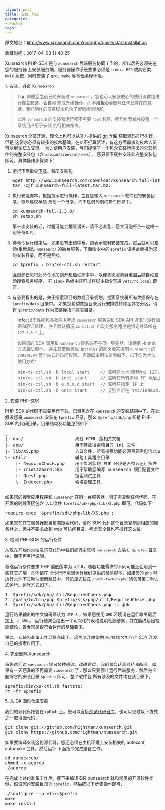 ```yaml
---
layout: post
title: 安装、升级
categories:
- Pocket
tags:
---
```

原文地址：http://www.xunsearch.com/doc/php/guide/start.installation

收藏时间：2017-04-03 13:40:25

<div  lang="zh">
<p nodeIndex="109">Xunsearch PHP-SDK 是与 <code nodeIndex="283">xunsearch</code> 后端服务协同工作的，所以后先必须先在您的服务器 上安装服务端，服务器操作系统要求必须是 <code nodeIndex="284">Linux</code>、<code nodeIndex="285">BSD</code> 或其它类 <code nodeIndex="286">UNIX</code> 系统，同时安装了 <code nodeIndex="287">gcc</code>、<code nodeIndex="288">make</code> 等基础编译环境。</p>
<a class="ch" nodeIndex="289">1. 安装、升级 Xunsearch</a><a name="ch0" class="anchor" nodeIndex="290"></a>
<blockquote class="tip" nodeIndex="110">
<p nodeIndex="111"><strong nodeIndex="291">Tip:</strong> 即便您之前已经安装过 <code nodeIndex="292">xunsearch</code>，您也可以安装放心的使用该教程进行覆盖安装，会自动 完成升级操作，而<strong nodeIndex="293">不用担心</strong>会删除任何已存在的数据。我们制作的安装脚本包含了智能检测功能。</p>
<p nodeIndex="112">此外 <code nodeIndex="294">xunsearch</code> 的安装和运行都不需要 <code nodeIndex="295">root</code> 权限，强烈推荐单独设置一个系统用户用于安装 执行相关指令。</p>
</blockquote>
<p nodeIndex="113">Xunsearch 全部开源，理论上也可以从官方提供的 <a href="https://github.com/hightman/xunsearch/" title="Xunsearch 在 github 上的代码仓库" nodeIndex="296">git 仓库</a> 获取源码自行构建，但是 这要求必须有较多的技术基础，在此不打算赘述，有这方面需求的技术人员可以到论坛去交流。 为方便用户安装，我们提供了一个包含安装所需求的全部组件的完整安装包（含 <code nodeIndex="297">xapian/libevent/scws</code>）， 您只要下载并安装此完整安装包即可，具体操作步骤如下：</p>
<ol nodeIndex="115"><li nodeIndex="114">
<p nodeIndex="116">运行下面指令<a href="http://www.xunsearch.com/download/xunsearch-full-latest.tar.gz" title="Xunsearch 最新的完整安装包" nodeIndex="298">下载</a>、解压安装包</p>
<pre nodeIndex="117">
wget http://www.xunsearch.com/download/xunsearch-full-latest.tar.bz2
tar -xjf xunsearch-full-latest.tar.bz2
</pre></li>
<li nodeIndex="118">
<p nodeIndex="119">执行安装脚本，根据提示进行操作，主要是输入 <code nodeIndex="299">xunsearch</code> 软件包的安装目录，强烈建议单独 规划一个目录，而不是混到别的软件目录中。</p>
<pre nodeIndex="120">
cd xunsearch-full-1.3.0/
sh setup.sh
</pre>
<p nodeIndex="121">第一次安装的话，过程可能会稍显漫长，请不必着急，您大可泡杯茶一边喝一边等待即可。</p>
</li>
<li nodeIndex="122">
<p nodeIndex="123">待命令运行结束后，如果没有出错中断，则表示顺利安装完成，然后就可以启动/重新启动 <code nodeIndex="300">xunsearch</code> 的后台服务，下面命令中的 <code nodeIndex="301">$prefix</code> 请务必替换为您的安装目录，而不是照抄。</p>
<pre nodeIndex="124">
cd $prefix ; bin/xs-ctl.sh restart
</pre>
<p nodeIndex="125">强烈建议您将此命令添加到开机启动脚本中，以便每次服务器重启后能自动启动搜索服务程序， 在 <code nodeIndex="302">Linux</code> 系统中您可以将脚本指令写进 <code nodeIndex="303">/etc/rc.local</code> 即可。</p>
</li>
<li nodeIndex="126">
<p nodeIndex="127">有必要指出的是，关于搜索项目的数据目录规划。搜索系统将所有数据保存在 <code nodeIndex="304">$prefix/data</code> 目录中。 如果您希望数据目录另行安排或转移至其它分区，请将 <code nodeIndex="305">$prefix/data</code> 作为软链接指向真实目录。</p>
</li>
</ol><blockquote class="info" nodeIndex="128">
<p nodeIndex="129"><strong nodeIndex="306">Info:</strong> 出于性能和多数需求考虑 <code nodeIndex="307">xunsearch</code> 服务端和 SDK API 通讯时没有加密和验证处理， 并且默认情况 <code nodeIndex="308">xs-ctl.sh</code> 启动的服务程序是绑定并监听在 <code nodeIndex="309">127.0.0.1</code> 上。</p>
<p nodeIndex="130">如果您的 SDK 调用和 <code nodeIndex="310">xunsearch</code> 服务端不在同一服务器，请使用 -b inet 方式启动脚本， 并注意借助类似 <code nodeIndex="311">iptables</code> 的防火墙来控制 <code nodeIndex="312">xunsearch</code> 的 <code nodeIndex="313">8383/8384</code> 两个端口的访问权限。 启动脚本用法举例如下，以下均为合法使用方式：</p>
<pre nodeIndex="131">
bin/xs-ctl.sh -b local start    // 监听在本地回环地址 127.0.0.1 上
bin/xs-ctl.sh -b inet start     // 监听在所有本地 IP 地址上
bin/xs-ctl.sh -b a.b.c.d start  // 监听在指定 IP 上
bin/xs-ctl.sh -b unix start     // 分别监听在 tmp/indexd.sock 和 tmp/searchd.sock
</pre></blockquote>
<a class="ch" nodeIndex="314">2. 安装 PHP-SDK</a><a name="ch1" class="anchor" nodeIndex="315"></a>
<p nodeIndex="132">PHP-SDK 的代码不需要另行下载，已经包含在 <code nodeIndex="316">xunsearch</code> 的安装结果中了，在此假设您将 <code nodeIndex="317">xunsearch</code> 安装在 <code nodeIndex="318">$prefix</code> 目录，那么 <code nodeIndex="319">$prefix/sdk/php</code> 即是 PHP-SDK 的代码目录。目录结构及功能逻列如下：</p>
<pre nodeIndex="133">
_
|- doc/                    离线 HTML 版相关文档
|- app/                    用于存放搜索项目的 ini 文件
|- lib/XS.php              入口文件，所有搜索功能必须且只需包含此文件    
\- util/                   辅助工具程序目录
    |- RequireCheck.php    用于检测您的 PHP 环境是否符合运行条件
    |- IniWizzaard.php     用于帮助您编写 xunsearch 项目配置文件
    |- Quest.php           搜索测试工具
    \- Indexer.php         索引管理工具

</pre>
<p nodeIndex="134">如果您的搜索应用程序和 <code nodeIndex="320">xunsearch</code> 在同一台服务器，则无需复制任何代码，在开发的时候直接包含 入口文件 <code nodeIndex="321">$prefix/sdk/php/lib/XS.php</code> 即可。代码如下：</p>
<div class="hl-code" nodeIndex="135">
<div class="php-hl-main" nodeIndex="136">
<pre nodeIndex="137">
<span class="php-hl-reserved" nodeIndex="322">require_once</span> <span class="php-hl-quotes" nodeIndex="323">'</span><span class="php-hl-string" nodeIndex="324">$prefix/sdk/php/lib/XS.php</span><span class="php-hl-quotes" nodeIndex="325">'</span><span class="php-hl-code" nodeIndex="326">;</span>
</pre></div>
</div>
<p nodeIndex="138">如果您在其它服务器部署前端搜索代码，请将 SDK 代码整个目录复制到相应的服务器上，但并不要求放到 web 可访问目录，考虑安全性也不推荐这么做。</p>

<a class="ch" nodeIndex="327">3. 检测 PHP-SDK 的运行条件</a><a name="ch2" class="anchor" nodeIndex="328"></a>
<p nodeIndex="141">从现在开始的文档及示范代码中我们都假定您将 <code nodeIndex="329">xunsearch</code> 安装在 <code nodeIndex="330">$prefix</code> 目录中，而不再另行说明。</p>
<p nodeIndex="142">基础运行条件要求 PHP 最低版本为 5.2.0，随着功能需求的不同可能还会用到一些其它扩展，具体请在 命令行环境里运行我们提供的检测脚本。如果您的 <code nodeIndex="331">php</code> 可执行文件不在默认搜索路径中，假设是安装在 <code nodeIndex="332">/path/to/bin/php</code> 请使用第二种方式运行。运行方式如下：</p>
<pre nodeIndex="143">
1. $prefix/sdk/php/util/RequiredCheck.php
2. /path/to/bin/php $prefix/sdk/php/util/RequiredCheck.php
3. $prefix/sdk/php/util/RequiredCheck.php -c gbk
</pre>
<p nodeIndex="144">运行结果输出的中文编码默认为 <code nodeIndex="333">UTF-8</code> ，如果您使用 <code nodeIndex="334">GBK</code> 环境请在运行命令最后加上 <code nodeIndex="335">-c GBK</code> 。 运行结果会给出一个可视化的表格说明检测结果，并在最终给出检测结论，告诉您是否符合运行的基础要求。</p>
<p nodeIndex="145">至此，安装和准备工作已经完成了，您可以开始使用 <em nodeIndex="336">Xunsearch PHP-SDK</em> 开发自己的搜索应用了。</p>
<a class="ch" nodeIndex="337">4. 完全删除 Xunsearch</a><a name="ch3" class="anchor" nodeIndex="338"></a>
<p nodeIndex="146">首先欢迎对 <code nodeIndex="339">xunsearch</code> 提出各种修改、改进建议，我们都会认真对待和处理。如果有一天您真的不再需要 <code nodeIndex="340">xunsearch</code> 了，那么只要停止运行后端服务，然后完全删除它的安装目录 <code nodeIndex="341">$prefix</code> 即可，整个软件包 所有涉及的文件均在该目录下。</p>

<pre nodeIndex="149">
$prefix/bin/xs-ctl.sh faststop
rm -fr $prefix
</pre>
<a class="ch" nodeIndex="342">5. 从 Git 源码仓库安装</a><a name="ch4" class="anchor" nodeIndex="343"></a>

<p nodeIndex="152">我们的源代码托管在 github 上。您可以直接<a href="https://github.com/hightman/xunsearch/" title="Xunsearch 在 github 上的代码仓库" nodeIndex="344">浏览代码仓库</a>，也可以通过以下方式之一取得源代码：</p>
<pre nodeIndex="153">
git clone git://github.com/hightman/xunsearch.git
git clone https://github.com/hightman/xunsearch.git
</pre>
<p nodeIndex="154">如果要编译安装这份源代码，您还必须在主机环境上安装相关的 autoconf, automake 工具，然后运行 下面指令完成准备工作。</p>
<pre nodeIndex="155">
cd xunsearch/
chmod +x acprep
./acprep
</pre>
<p nodeIndex="156">在完成上述的准备工作后，接下来编译安装 xunsearch 就和常见的开源软件类似，假设您的安装目录为 <code nodeIndex="345">$prefix</code>，然后按以下步骤操作即可：</p>
<pre nodeIndex="157">
./configure --prefix=$prefix
make
make install
</pre>

</div>